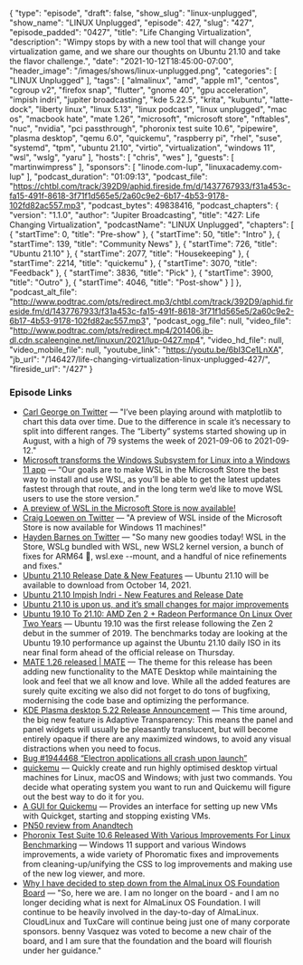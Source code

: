 {
  "type": "episode",
  "draft": false,
  "show_slug": "linux-unplugged",
  "show_name": "LINUX Unplugged",
  "episode": 427,
  "slug": "427",
  "episode_padded": "0427",
  "title": "Life Changing Virtualization",
  "description": "Wimpy stops by with a new tool that will change your virtualization game, and we share our thoughts on Ubuntu 21.10 and take the flavor challenge.",
  "date": "2021-10-12T18:45:00-07:00",
  "header_image": "/images/shows/linux-unplugged.png",
  "categories": [
    "LINUX Unplugged"
  ],
  "tags": [
    "almalinux",
    "amd",
    "apple m1",
    "centos",
    "cgroup v2",
    "firefox snap",
    "flutter",
    "gnome 40",
    "gpu acceleration",
    "impish indri",
    "jupiter broadcasting",
    "kde 5.22.5",
    "krita",
    "kubuntu",
    "latte-dock",
    "liberty linux",
    "linux 5.13",
    "linux podcast",
    "linux unplugged",
    "mac os",
    "macbook hate",
    "mate 1.26",
    "microsoft",
    "microsoft store",
    "nftables",
    "nuc",
    "nvidia",
    "pci passthrough",
    "phoronix test suite 10.6",
    "pipewire",
    "plasma desktop",
    "qemu 6.0",
    "quickemu",
    "raspberry pi",
    "rhel",
    "suse",
    "systemd",
    "tpm",
    "ubuntu 21.10",
    "virtio",
    "virtualization",
    "windows 11",
    "wsl",
    "wslg",
    "yaru"
  ],
  "hosts": [
    "chris",
    "wes"
  ],
  "guests": [
    "martinwimpress"
  ],
  "sponsors": [
    "linode.com-lup",
    "linuxacademy.com-lup"
  ],
  "podcast_duration": "01:09:13",
  "podcast_file": "https://chtbl.com/track/392D9/aphid.fireside.fm/d/1437767933/f31a453c-fa15-491f-8618-3f71f1d565e5/2a60c9e2-6b17-4b53-9178-102fd82ac557.mp3",
  "podcast_bytes": 49838416,
  "podcast_chapters": {
    "version": "1.1.0",
    "author": "Jupiter Broadcasting",
    "title": "427: Life Changing Virtualization",
    "podcastName": "LINUX Unplugged",
    "chapters": [
      {
        "startTime": 0,
        "title": "Pre-show"
      },
      {
        "startTime": 50,
        "title": "Intro"
      },
      {
        "startTime": 139,
        "title": "Community News"
      },
      {
        "startTime": 726,
        "title": "Ubuntu 21.10"
      },
      {
        "startTime": 2077,
        "title": "Housekeeping"
      },
      {
        "startTime": 2214,
        "title": "quickemu"
      },
      {
        "startTime": 3070,
        "title": "Feedback"
      },
      {
        "startTime": 3836,
        "title": "Pick"
      },
      {
        "startTime": 3900,
        "title": "Outro"
      },
      {
        "startTime": 4046,
        "title": "Post-show"
      }
    ]
  },
  "podcast_alt_file": "http://www.podtrac.com/pts/redirect.mp3/chtbl.com/track/392D9/aphid.fireside.fm/d/1437767933/f31a453c-fa15-491f-8618-3f71f1d565e5/2a60c9e2-6b17-4b53-9178-102fd82ac557.mp3",
  "podcast_ogg_file": null,
  "video_file": "http://www.podtrac.com/pts/redirect.mp4/201406.jb-dl.cdn.scaleengine.net/linuxun/2021/lup-0427.mp4",
  "video_hd_file": null,
  "video_mobile_file": null,
  "youtube_link": "https://youtu.be/6bI3Ce1LnXA",
  "jb_url": "/146427/life-changing-virtualization-linux-unplugged-427/",
  "fireside_url": "/427"
}


### Episode Links

  * [Carl George on Twitter](https://twitter.com/carlwgeorge/status/1447689008729952263 "Carl George on Twitter") — "I’ve been playing around with matplotlib to chart this data over time. Due to the difference in scale it’s necessary to split into different ranges. The “Liberty” systems started showing up in August, with a high of 79 systems the week of 2021-09-06 to 2021-09-12."
  * [Microsoft transforms the Windows Subsystem for Linux into a Windows 11 app](https://www.theverge.com/2021/10/12/22722146/microsoft-windows-subsystem-for-linux-app-windows-11-microsoft-store "Microsoft transforms the Windows Subsystem for Linux into a Windows 11 app") — “Our goals are to make WSL in the Microsoft Store the best way to install and use WSL, as you’ll be able to get the latest updates fastest through that route, and in the long term we’d like to move WSL users to use the store version.”
  * [A preview of WSL in the Microsoft Store is now available!](https://devblogs.microsoft.com/commandline/a-preview-of-wsl-in-the-microsoft-store-is-now-available/ "A preview of WSL in the Microsoft Store is now available!")
  * [Craig Loewen on Twitter](https://twitter.com/craigaloewen/status/1447619339973136386 "Craig Loewen on Twitter") — "A preview of WSL inside of the Microsoft Store is now available for Windows 11 machines!"
  * [Hayden Barnes on Twitter](https://twitter.com/unixterminal/status/1447651485295120387 "Hayden Barnes on Twitter") — "So many new goodies today! WSL in the Store, WSLg bundled with WSL, new WSL2 kernel version, a bunch of fixes for ARM64 👀, wsl.exe --mount, and a handful of nice refinements and fixes."
  * [Ubuntu 21.10 Release Date & New Features](https://www.omgubuntu.co.uk/2021/07/ubuntu-21-10-release-features "Ubuntu 21.10 Release Date & New Features") — Ubuntu 21.10 will be available to download from October 14, 2021.
  * [Ubuntu 21.10 Impish Indri - New Features and Release Date](https://www.debugpoint.com/2021/07/ubuntu-21-10/ "Ubuntu 21.10 Impish Indri - New Features and Release Date")
  * [Ubuntu 21.10 is upon us, and it’s small changes for major improvements](https://www.techrepublic.com/article/ubuntu-21-10-is-upon-us-and-its-small-changes-for-major-improvements/ "Ubuntu 21.10 is upon us, and it’s small changes for major improvements")
  * [Ubuntu 19.10 To 21.10: AMD Zen 2 + Radeon Performance On Linux Over Two Years](https://www.phoronix.com/scan.php?page=article&item=ubuntu-2110-zen2vega&num=1 "Ubuntu 19.10 To 21.10: AMD Zen 2 + Radeon Performance On Linux Over Two Years") — Ubuntu 19.10 was the first release following the Zen 2 debut in the summer of 2019. The benchmarks today are looking at the Ubuntu 19.10 performance up against the Ubuntu 21.10 daily ISO in its near final form ahead of the official release on Thursday.
  * [MATE 1.26 released | MATE](https://mate-desktop.org/blog/2021-08-08-mate-1-26-released/ "MATE 1.26 released | MATE") — The theme for this release has been adding new functionality to the MATE Desktop while maintaining the look and feel that we all know and love. While all the added features are surely quite exciting we also did not forget to do tons of bugfixing, modernising the code base and optimizing the performance.
  * [KDE Plasma desktop 5.22 Release Announcement](https://kde.org/announcements/plasma/5/5.22.0/ "KDE Plasma desktop 5.22 Release Announcement") — This time around, the big new feature is Adaptive Transparency: This means the panel and panel widgets will usually be pleasantly translucent, but will become entirely opaque if there are any maximized windows, to avoid any visual distractions when you need to focus.
  * [Bug #1944468 “Electron applications all crash upon launch”](https://bugs.launchpad.net/ubuntu/+source/glibc/+bug/1944468 "Bug #1944468 “Electron applications all crash upon launch”")
  * [quickemu](https://github.com/wimpysworld/quickemu "quickemu") — Quickly create and run highly optimised desktop virtual machines for Linux, macOS and Windows; with just two commands. You decide what operating system you want to run and Quickemu will figure out the best way to do it for you.
  * [A GUI for Quickemu](https://github.com/marxjohnson/quickemu_gui "A GUI for Quickemu") — Provides an interface for setting up new VMs with Quickget, starting and stopping existing VMs.
  * [PN50 review from Anandtech](https://www.anandtech.com/show/16975/asus-pn50-ucff-pc-review-a-zen-2-business-nuc "PN50 review from Anandtech")
  * [Phoronix Test Suite 10.6 Released With Various Improvements For Linux Benchmarking](https://www.phoronix.com/scan.php?page=news_item&px=Phoronix-Test-Suite-10.6 "Phoronix Test Suite 10.6 Released With Various Improvements For Linux Benchmarking") — Windows 11 support and various Windows improvements, a wide variety of Phoromatic fixes and improvements from cleaning-up/unifying the CSS to log improvements and making use of the new log viewer, and more.
  * [Why I have decided to step down from the AlmaLinux OS Foundation Board](https://blog.cloudlinux.com/why-i-have-decided-to-step-down-from-the-almalinux-os-foundation-board "Why I have decided to step down from the AlmaLinux OS Foundation Board") — "So, here we are. I am no longer on the board - and I am no longer deciding what is next for AlmaLinux OS Foundation. I will continue to be heavily involved in the day-to-day of AlmaLinux. CloudLinux and TuxCare will continue being just one of many corporate sponsors. benny Vasquez was voted to become a new chair of the board, and I am sure that the foundation and the board will flourish under her guidance."


